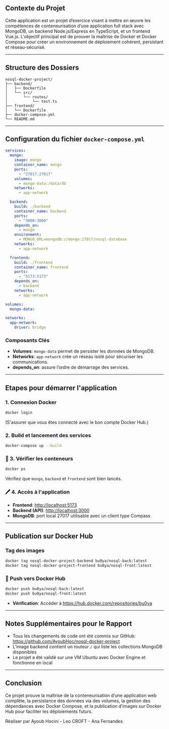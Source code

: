 ## Contexte du Projet

Cette application est un projet d’exercice visant à mettre en œuvre les compétences de conteneurisation d’une application full stack avec MongoDB, un backend Node.js/Express en TypeScript, et un frontend Vue.js. L'objectif principal est de prouver la maîtrise de Docker et Docker Compose pour créer un environnement de déploiement cohérent, persistant et réseau-sécurisé.

---

## Structure des Dossiers

```
nosql-docker-project/
├── backend/
│   ├── Dockerfile
│   └── src/
│       └── routes/
│           └── test.ts
├── frontend/
│   └── Dockerfile
├── docker-compose.yml
└── README.md

```

---

## Configuration du fichier `docker-compose.yml`

```yaml
services:
  mongo:
    image: mongo
    container_name: mongo
    ports:
      - "27017:27017"
    volumes:
      - mongo-data:/data/db
    networks:
      - app-network

  backend:
    build: ./backend
    container_name: backend
    ports:
      - "3000:3000"
    depends_on:
      - mongo
    environment:
      - MONGO_URL=mongodb://mongo:27017/nosql-database
    networks:
      - app-network

  frontend:
    build: ./frontend
    container_name: frontend
    ports:
      - "5173:5173"
    depends_on:
      - backend
    networks:
      - app-network

volumes:
  mongo-data:

networks:
  app-network:
    driver: bridge

```

### Composants Clés

- **Volumes**: `mongo-data` permet de persister les données de MongoDB.
- **Networks**: `app-network` crée un réseau isolé pour sécuriser les communications.
- **depends_on**: assure l’ordre de démarrage des services.

---

## Etapes pour démarrer l'application

### 1. Connexion Docker

```bash
docker login

```

(S'assurer que vous êtes connecté avec le bon compte Docker Hub.)

### 2. Build et lancement des services

```bash
docker-compose up --build

```

### 🔌 3. Vérifier les conteneurs

```bash
docker ps

```

Vérifiez que `mongo`, `backend` et `frontend` sont bien lancés.

### 🖊️ 4. Accès à l'application

- **Frontend**: [http://localhost:5173](http://localhost:5173/)
- **Backend (API)**: [http://localhost:3000](http://localhost:3000/)
- **MongoDB**: port local 27017 utilisable avec un client type Compass

---

## Publication sur Docker Hub

### Tag des images

```bash
docker tag nosql-docker-project-backend bu0ya/nosql-back:latest
docker tag nosql-docker-project-frontend bu0ya/nosql-front:latest

```

### 🚀 Push vers Docker Hub

```bash
docker push bu0ya/nosql-back:latest
docker push bu0ya/nosql-front:latest

```

- **Vérification**: Accéder à https://hub.docker.com/repositories/bu0ya

---

## Notes Supplémentaires pour le Rapport

- Tous les changements de code ont été commis sur GitHub: https://github.com/AyoubHoc/nosql-docker-project
- L’image backend contient un routeur `/` qui liste les collections MongoDB disponibles
- Le projet a été validé sur une VM Ubuntu avec Docker Engine et fonctionne en local

---

## Conclusion

Ce projet prouve la maîtrise de la conteneurisation d’une application web complète, la persistance des données via des volumes, la gestion des dépendances avec Docker Compose, et la publication d’images sur Docker Hub pour faciliter les déploiements futurs.

Réaliser par Ayoub Hocini - Leo CROFT - Ana Fernandes
